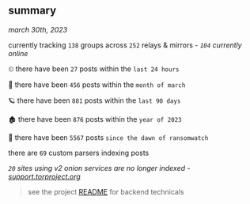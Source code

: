 
## summary
_march 30th, 2023_

currently tracking `138` groups across `252` relays & mirrors - _`104` currently online_

⏲ there have been `27` posts within the `last 24 hours`

🦈 there have been `456` posts within the `month of march`

🪐 there have been `881` posts within the `last 90 days`

🏚 there have been `876` posts within the `year of 2023`

🦕 there have been `5567` posts `since the dawn of ransomwatch`

there are `69` custom parsers indexing posts

_`20` sites using v2 onion services are no longer indexed - [support.torproject.org](https://support.torproject.org/onionservices/v2-deprecation/)_

> see the project [README](https://github.com/joshhighet/ransomwatch#ransomwatch--) for backend technicals
